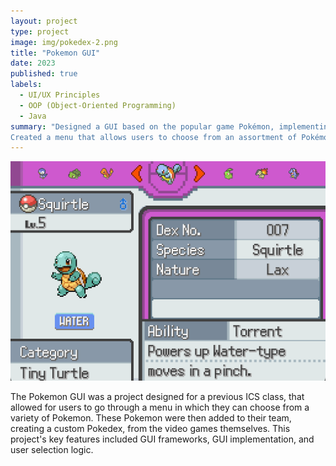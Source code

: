 ```yaml
---
layout: project
type: project
image: img/pokedex-2.png
title: "Pokemon GUI"
date: 2023
published: true
labels:
  - UI/UX Principles
  - OOP (Object-Oriented Programming) 
  - Java
summary: "Designed a GUI based on the popular game Pokémon, implementing the selection process of a Pokedex.
Created a menu that allows users to choose from an assortment of Pokémon, which are then added to their team"
---
```

<img class="img-fluid" src="../img/pokeselect.png">

The Pokemon GUI was a project designed for a previous ICS class, that allowed for users to go through a menu
in which they can choose from a variety of Pokemon. These Pokemon were then added to their team, creating a custom Pokedex, from the video
games themselves. This project's key features included GUI frameworks, GUI implementation, and user selection logic.

